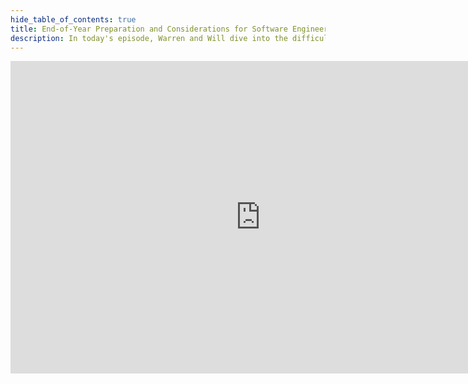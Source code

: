 ```yaml
---
hide_table_of_contents: true
title: End-of-Year Preparation and Considerations for Software Engineering Teams
description: In today's episode, Warren and Will dive into the difficulties of coordinating between marketing and engineering teams, particularly around handling increased traffic and sales during the holiday season. The discussion covers the importance of auditing code and looking for potential issues or technical debt at the end of the year. The hosts also explore strategies for pitching and justifying technical projects or rewrites to management, emphasizing the need to frame them in terms of business impact. They conclude by reflecting on the value of stepping back from day-to-day tasks at the end of the year to gain a broader organizational perspective.
---
```


<div style={{ display: 'flex', justifyContent: 'center', marginBottom: '2rem' }}>
        <iframe style={{ borderRadius: '10px' }} width="800" height="500" src="https://www.youtube.com/embed/t03l-UYHRpI" title="End-of-Year Preparation and Considerations"
frameborder="0" allow="accelerometer; autoplay; clipboard-write; encrypted-media; gyroscope; picture-in-picture; web-share" allowFullScreen />
</div>

In today's episode, Warren and Will dive into the difficulties of coordinating between marketing and engineering teams,

<!-- truncate --->

particularly around handling increased traffic and sales during the holiday season. The discussion covers the importance of auditing code and looking for potential issues or technical debt at the end of the year. The hosts also explore strategies for pitching and justifying technical projects or rewrites to management, emphasizing the need to frame them in terms of business impact. They conclude by reflecting on the value of stepping back from day-to-day tasks at the end of the year to gain a broader organizational perspective.

## Picks

* [Half-Life: Alyx](https://www.half-life.com/en/alyx)
* [Frost Punk](https://store.steampowered.com/agecheck/app/323190)
